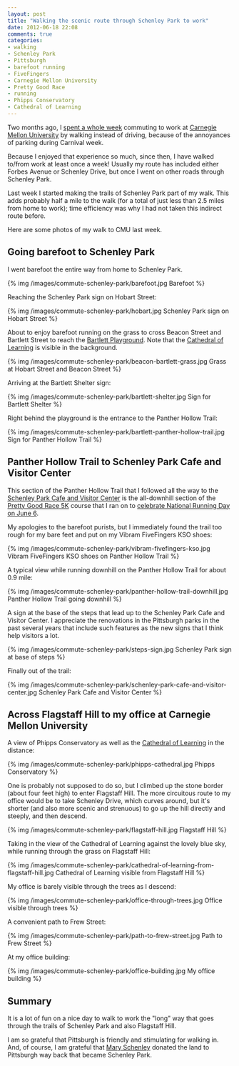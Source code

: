 ```yaml
---
layout: post
title: "Walking the scenic route through Schenley Park to work"
date: 2012-06-18 22:08
comments: true
categories: 
- walking
- Schenley Park
- Pittsburgh
- barefoot running
- FiveFingers
- Carnegie Mellon University
- Pretty Good Race
- running
- Phipps Conservatory
- Cathedral of Learning
---
```

Two months ago, I [spent a whole week](/blog/2012/04/16/one-week-of-commuting-on-foot-because-of-cmu-carnival/) commuting to work at [Carnegie Mellon University](http://www.cmu.edu/) by walking instead of driving, because of the annoyances of parking during Carnival week.

Because I enjoyed that experience so much, since then, I have walked to/from work at least once a week! Usually my route has included either Forbes Avenue or Schenley Drive, but once I went on other roads through Schenley Park.

Last week I started making the trails of Schenley Park part of my walk. This adds probably half a mile to the walk (for a total of just less than 2.5 miles from home to work); time efficiency was why I had not taken this indirect route before.

Here are some photos of my walk to CMU last week.

<!--more-->

## Going barefoot to Schenley Park

I went barefoot the entire way from home to Schenley Park.

{% img /images/commute-schenley-park/barefoot.jpg Barefoot %}

Reaching the Schenley Park sign on Hobart Street:

{% img /images/commute-schenley-park/hobart.jpg Schenley Park sign on Hobart Street %}

About to enjoy barefoot running on the grass to cross Beacon Street and Bartlett Street to reach the [Bartlett Playground](http://www.examiner.com/article/schenley-park-bartlett-street-playground). Note that the [Cathedral of Learning](http://www.tour.pitt.edu/tour-080.html) is visible in the background.

{% img /images/commute-schenley-park/beacon-bartlett-grass.jpg Grass at Hobart Street and Beacon Street %}

Arriving at the Bartlett Shelter sign:

{% img /images/commute-schenley-park/bartlett-shelter.jpg Sign for Bartlett Shelter %}

Right behind the playground is the entrance to the Panther Hollow Trail:

{% img /images/commute-schenley-park/bartlett-panther-hollow-trail.jpg Sign for Panther Hollow Trail %}

## Panther Hollow Trail to Schenley Park Cafe and Visitor Center

This section of the Panther Hollow Trail that I followed all the way to the [Schenley Park Cafe and Visitor Center](http://www.pittsburghparks.org/schenleyparkcafe) is the all-downhill section of the [Pretty Good Race 5K](http://www.cs.cmu.edu/~kalp/PGR/) course that I ran on to [celebrate National Running Day on June 6](/blog/2012/06/06/i-celebrated-national-running-day-in-schenley-park-remembering-how-i-began-to-run-13-year-ago/).

My apologies to the barefoot purists, but I immediately found the trail too rough for my bare feet and put on my Vibram FiveFingers KSO shoes:

{% img /images/commute-schenley-park/vibram-fivefingers-kso.jpg Vibram FiveFingers KSO shoes on Panther Hollow Trail %}

A typical view while running downhill on the Panther Hollow Trail for about 0.9 mile:

{% img /images/commute-schenley-park/panther-hollow-trail-downhill.jpg Panther Hollow Trail going downhill %}

A sign at the base of the steps that lead up to the Schenley Park Cafe and Visitor Center. I appreciate the renovations in the Pittsburgh parks in the past several years that include such features as the new signs that I think help visitors a lot.

{% img /images/commute-schenley-park/steps-sign.jpg Schenley Park sign at base of steps %}

Finally out of the trail:

{% img /images/commute-schenley-park/schenley-park-cafe-and-visitor-center.jpg Schenley Park Cafe and Visitor Center %}

## Across Flagstaff Hill to my office at Carnegie Mellon University

A view of Phipps Conservatory as well as the [Cathedral of Learning](http://www.tour.pitt.edu/tour-080.html) in the distance:

{% img /images/commute-schenley-park/phipps-cathedral.jpg Phipps Conservatory %}

One is probably not supposed to do so, but I climbed up the stone border (about four feet high) to enter Flagstaff Hill. The more circuitous route to my office would be to take Schenley Drive, which curves around, but it's shorter (and also more scenic and strenuous) to go up the hill directly and steeply, and then descend.

{% img /images/commute-schenley-park/flagstaff-hill.jpg Flagstaff Hill %}

Taking in the view of the Cathedral of Learning against the lovely blue sky, while running through the grass on Flagstaff Hill:

{% img /images/commute-schenley-park/cathedral-of-learning-from-flagstaff-hill.jpg Cathedral of Learning visible from Flagstaff Hill %}

My office is barely visible through the trees as I descend:

{% img /images/commute-schenley-park/office-through-trees.jpg Office visible through trees %}

A convenient path to Frew Street:

{% img /images/commute-schenley-park/path-to-frew-street.jpg Path to Frew Street %}

At my office building:

{% img /images/commute-schenley-park/office-building.jpg My office building %}

## Summary

It is a lot of fun on a nice day to walk to work the "long" way that goes through the trails of Schenley Park and also Flagstaff Hill.

I am so grateful that Pittsburgh is friendly and stimulating for walking in. And, of course, I am grateful that [Mary Schenley](http://en.wikipedia.org/wiki/Mary_Schenley) donated the land to Pittsburgh way back that became Schenley Park.
